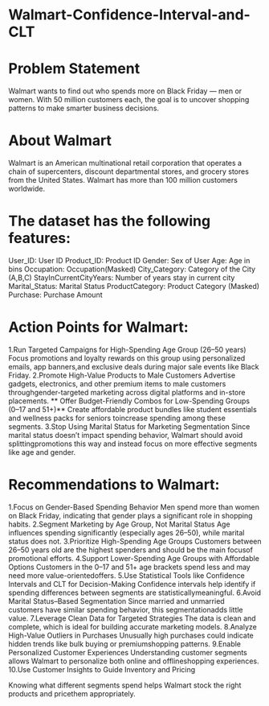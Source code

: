 # Walmart-Confidence-Interval-and-CLT

 # Problem Statement

Walmart wants to find out who spends more on Black Friday — men or women. With 50
million customers each, the goal is to uncover shopping patterns to make smarter business
decisions.

 # About Walmart

Walmart is an American multinational retail corporation that operates a chain of supercenters, discount departmental stores, and grocery stores from the United States. Walmart has more than 100 million customers worldwide.

 # The dataset has the following features:

User_ID:	User ID
Product_ID:	Product ID
Gender:	Sex of User
Age:	Age in bins
Occupation:	Occupation(Masked)
City_Category:	Category of the City (A,B,C)
StayInCurrentCityYears:	Number of years stay in current city
Marital_Status:	Marital Status
ProductCategory:	Product Category (Masked)
Purchase:	Purchase Amount

 # Action Points for Walmart:

1.Run Targeted Campaigns for High-Spending Age Group (26–50 years)
Focus promotions and loyalty rewards on this group using personalized emails, app banners,and exclusive deals during major sale events like Black Friday.
2.Promote High-Value Products to Male Customers
Advertise gadgets, electronics, and other premium items to male customers throughgender-targeted marketing across digital platforms and in-store placements.
** Offer Budget-Friendly Combos for Low-Spending Groups (0–17 and 51+)**
Create affordable product bundles like student essentials and wellness packs for seniors toincrease spending among these segments.
3.Stop Using Marital Status for Marketing Segmentation
Since marital status doesn’t impact spending behavior, Walmart should avoid splittingpromotions this way and instead focus on more effective segments like age and gender.


 # Recommendations to Walmart:
1.Focus on Gender-Based Spending Behavior
Men spend more than women on Black Friday, indicating that gender plays a significant role
in shopping habits.
2.Segment Marketing by Age Group, Not Marital Status
Age influences spending significantly (especially ages 26–50), while marital status does not.
3.Prioritize High-Spending Age Groups
Customers between 26–50 years old are the highest spenders and should be the main focusof promotional efforts.
4.Support Lower-Spending Age Groups with Affordable Options
Customers in the 0–17 and 51+ age brackets spend less and may need more value-orientedoffers.
5.Use Statistical Tools like Confidence Intervals and CLT for Decision-Making
Confidence intervals help identify if spending differences between segments are statisticallymeaningful.
6.Avoid Marital Status–Based Segmentation
Since married and unmarried customers have similar spending behavior, this segmentationadds little value.
7.Leverage Clean Data for Targeted Strategies
The data is clean and complete, which is ideal for building accurate marketing models.
8.Analyze High-Value Outliers in Purchases
Unusually high purchases could indicate hidden trends like bulk buying or premiumshopping patterns.
9.Enable Personalized Customer Experiences
Understanding customer segments allows Walmart to personalize both online and offlineshopping experiences.
10.Use Customer Insights to Guide Inventory and Pricing

Knowing what different segments spend helps Walmart stock the right products and pricethem appropriately.
